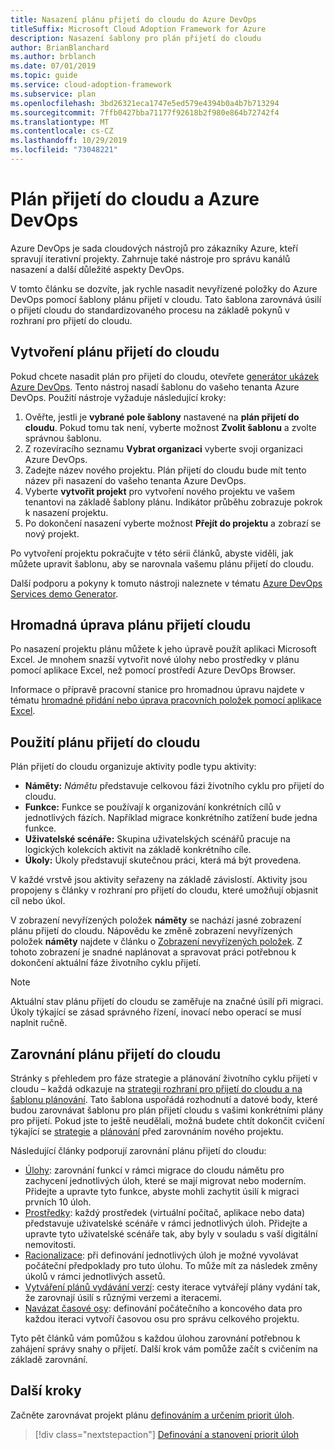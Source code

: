 ```yaml
---
title: Nasazení plánu přijetí do cloudu do Azure DevOps
titleSuffix: Microsoft Cloud Adoption Framework for Azure
description: Nasazení šablony pro plán přijetí do cloudu
author: BrianBlanchard
ms.author: brblanch
ms.date: 07/01/2019
ms.topic: guide
ms.service: cloud-adoption-framework
ms.subservice: plan
ms.openlocfilehash: 3bd26321eca1747e5ed579e4394b0a4b7b713294
ms.sourcegitcommit: 7ffb0427bba71177f92618b2f980e864b72742f4
ms.translationtype: MT
ms.contentlocale: cs-CZ
ms.lasthandoff: 10/29/2019
ms.locfileid: "73048221"
---
```

# <a name="cloud-adoption-plan-and-azure-devops"></a>Plán přijetí do cloudu a Azure DevOps

Azure DevOps je sada cloudových nástrojů pro zákazníky Azure, kteří spravují iterativní projekty. Zahrnuje také nástroje pro správu kanálů nasazení a další důležité aspekty DevOps. 

V tomto článku se dozvíte, jak rychle nasadit nevyřízené položky do Azure DevOps pomocí šablony plánu přijetí v cloudu. Tato šablona zarovnává úsilí o přijetí cloudu do standardizovaného procesu na základě pokynů v rozhraní pro přijetí do cloudu.

## <a name="create-your-cloud-adoption-plan"></a>Vytvoření plánu přijetí do cloudu

Pokud chcete nasadit plán pro přijetí do cloudu, otevřete [generátor ukázek Azure DevOps](https://aka.ms/adopt/plan/generator). Tento nástroj nasadí šablonu do vašeho tenanta Azure DevOps. Použití nástroje vyžaduje následující kroky:

1. Ověřte, jestli je **vybrané pole šablony** nastavené na **plán přijetí do cloudu**. Pokud tomu tak není, vyberte možnost **Zvolit šablonu** a zvolte správnou šablonu.
2. Z rozevíracího seznamu **Vybrat organizaci** vyberte svoji organizaci Azure DevOps.
3. Zadejte název nového projektu. Plán přijetí do cloudu bude mít tento název při nasazení do vašeho tenanta Azure DevOps.
4. Vyberte **vytvořit projekt** pro vytvoření nového projektu ve vašem tenantovi na základě šablony plánu. Indikátor průběhu zobrazuje pokrok k nasazení projektu.
5. Po dokončení nasazení vyberte možnost **Přejít do projektu** a zobrazí se nový projekt.

Po vytvoření projektu pokračujte v této sérii článků, abyste viděli, jak můžete upravit šablonu, aby se narovnala vašemu plánu přijetí do cloudu.

Další podporu a pokyny k tomuto nástroji naleznete v tématu [Azure DevOps Services demo Generator](https://docs.microsoft.com/azure/devops/demo-gen/?toc=%2Fazure%2Fdevops%2Fdemo-gen%2Ftoc.json&bc=%2Fazure%2Fdevops%2Fdemo-gen%2Fbreadcrumb%2Ftoc.json&view=azure-devops).

## <a name="bulk-edit-the-cloud-adoption-plan"></a>Hromadná úprava plánu přijetí cloudu

Po nasazení projektu plánu můžete k jeho úpravě použít aplikaci Microsoft Excel. Je mnohem snazší vytvořit nové úlohy nebo prostředky v plánu pomocí aplikace Excel, než pomocí prostředí Azure DevOps Browser.

Informace o přípravě pracovní stanice pro hromadnou úpravu najdete v tématu [hromadné přidání nebo úprava pracovních položek pomocí aplikace Excel](https://docs.microsoft.com/azure/devops/boards/backlogs/office/bulk-add-modify-work-items-excel?view=azure-devops).

## <a name="use-the-cloud-adoption-plan"></a>Použití plánu přijetí do cloudu

Plán přijetí do cloudu organizuje aktivity podle typu aktivity:

- **Náměty:** *Námětu* představuje celkovou fázi životního cyklu pro přijetí do cloudu.
- **Funkce:** Funkce se používají k organizování konkrétních cílů v jednotlivých fázích. Například migrace konkrétního zatížení bude jedna funkce.
- **Uživatelské scénáře:** Skupina uživatelských scénářů pracuje na logických kolekcích aktivit na základě konkrétního cíle.
- **Úkoly:** Úkoly představují skutečnou práci, která má být provedena.

V každé vrstvě jsou aktivity seřazeny na základě závislostí. Aktivity jsou propojeny s články v rozhraní pro přijetí do cloudu, které umožňují objasnit cíl nebo úkol.

V zobrazení nevyřízených položek **náměty** se nachází jasné zobrazení plánu přijetí do cloudu. Nápovědu ke změně zobrazení nevyřízených položek **náměty** najdete v článku o [Zobrazení nevyřízených položek](https://docs.microsoft.com/azure/devops/boards/backlogs/define-features-epics?view=azure-devops#view-a-backlog-or-portfolio-backlog). Z tohoto zobrazení je snadné naplánovat a spravovat práci potřebnou k dokončení aktuální fáze životního cyklu přijetí.

> [!NOTE]
> Aktuální stav plánu přijetí do cloudu se zaměřuje na značné úsilí při migraci. Úkoly týkající se zásad správného řízení, inovací nebo operací se musí naplnit ručně.

## <a name="align-the-cloud-adoption-plan"></a>Zarovnání plánu přijetí do cloudu

Stránky s přehledem pro fáze strategie a plánování životního cyklu přijetí v cloudu – každá odkazuje na [strategii rozhraní pro přijetí do cloudu a na šablonu plánování](https://archcenter.blob.core.windows.net/cdn/fusion/readiness/Microsoft-Cloud-Adoption-Framework-Strategy-and-Plan-Template.docx). Tato šablona uspořádá rozhodnutí a datové body, které budou zarovnávat šablonu pro plán přijetí cloudu s vašimi konkrétními plány pro přijetí. Pokud jste to ještě neudělali, možná budete chtít dokončit cvičení týkající se [strategie](../strategy/index.md) a [plánování](../plan/index.md) před zarovnáním nového projektu.

Následující články podporují zarovnání plánu přijetí do cloudu:

- [Úlohy](./workloads.md): zarovnání funkcí v rámci migrace do cloudu námětu pro zachycení jednotlivých úloh, které se mají migrovat nebo moderním. Přidejte a upravte tyto funkce, abyste mohli zachytit úsilí k migraci prvních 10 úloh.
- [Prostředky](./assets.md): každý prostředek (virtuální počítač, aplikace nebo data) představuje uživatelské scénáře v rámci jednotlivých úloh. Přidejte a upravte tyto uživatelské scénáře tak, aby byly v souladu s vaší digitální nemovitosti.
- [Racionalizace](./review-rationalization.md): při definování jednotlivých úloh je možné vyvolávat počáteční předpoklady pro tuto úlohu. To může mít za následek změny úkolů v rámci jednotlivých assetů.
- [Vytváření plánů vydávání verzí](./iteration-paths.md): cesty iterace vytvářejí plány vydání tak, že zarovnají úsilí s různými verzemi a iteracemi.
- [Navázat časové osy](./timelines.md): definování počátečního a koncového data pro každou iteraci vytvoří časovou osu pro správu celkového projektu.

Tyto pět článků vám pomůžou s každou úlohou zarovnání potřebnou k zahájení správy snahy o přijetí. Další krok vám pomůže začít s cvičením na základě zarovnání.

## <a name="next-steps"></a>Další kroky

Začněte zarovnávat projekt plánu [definováním a určením priorit úloh](./workloads.md).

> [!div class="nextstepaction"]
> [Definování a stanovení priorit úloh](./workloads.md)
